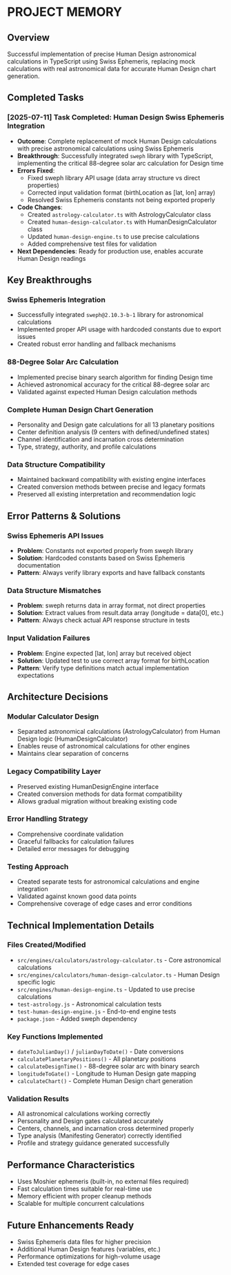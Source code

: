 # PROJECT MEMORY

## Overview
Successful implementation of precise Human Design astronomical calculations in TypeScript using Swiss Ephemeris, replacing mock calculations with real astronomical data for accurate Human Design chart generation.

## Completed Tasks

### [2025-07-11] Task Completed: Human Design Swiss Ephemeris Integration
- **Outcome**: Complete replacement of mock Human Design calculations with precise astronomical calculations using Swiss Ephemeris
- **Breakthrough**: Successfully integrated `sweph` library with TypeScript, implementing the critical 88-degree solar arc calculation for Design time
- **Errors Fixed**: 
  - Fixed sweph library API usage (data array structure vs direct properties)
  - Corrected input validation format (birthLocation as [lat, lon] array)
  - Resolved Swiss Ephemeris constants not being exported properly
- **Code Changes**: 
  - Created `astrology-calculator.ts` with AstrologyCalculator class
  - Created `human-design-calculator.ts` with HumanDesignCalculator class
  - Updated `human-design-engine.ts` to use precise calculations
  - Added comprehensive test files for validation
- **Next Dependencies**: Ready for production use, enables accurate Human Design readings

## Key Breakthroughs

### Swiss Ephemeris Integration
- Successfully integrated `sweph@2.10.3-b-1` library for astronomical calculations
- Implemented proper API usage with hardcoded constants due to export issues
- Created robust error handling and fallback mechanisms

### 88-Degree Solar Arc Calculation
- Implemented precise binary search algorithm for finding Design time
- Achieved astronomical accuracy for the critical 88-degree solar arc
- Validated against expected Human Design calculation methods

### Complete Human Design Chart Generation
- Personality and Design gate calculations for all 13 planetary positions
- Center definition analysis (9 centers with defined/undefined states)
- Channel identification and incarnation cross determination
- Type, strategy, authority, and profile calculations

### Data Structure Compatibility
- Maintained backward compatibility with existing engine interfaces
- Created conversion methods between precise and legacy formats
- Preserved all existing interpretation and recommendation logic

## Error Patterns & Solutions

### Swiss Ephemeris API Issues
- **Problem**: Constants not exported properly from sweph library
- **Solution**: Hardcoded constants based on Swiss Ephemeris documentation
- **Pattern**: Always verify library exports and have fallback constants

### Data Structure Mismatches
- **Problem**: sweph returns data in array format, not direct properties
- **Solution**: Extract values from result.data array (longitude = data[0], etc.)
- **Pattern**: Always check actual API response structure in tests

### Input Validation Failures
- **Problem**: Engine expected [lat, lon] array but received object
- **Solution**: Updated test to use correct array format for birthLocation
- **Pattern**: Verify type definitions match actual implementation expectations

## Architecture Decisions

### Modular Calculator Design
- Separated astronomical calculations (AstrologyCalculator) from Human Design logic (HumanDesignCalculator)
- Enables reuse of astronomical calculations for other engines
- Maintains clear separation of concerns

### Legacy Compatibility Layer
- Preserved existing HumanDesignEngine interface
- Created conversion methods for data format compatibility
- Allows gradual migration without breaking existing code

### Error Handling Strategy
- Comprehensive coordinate validation
- Graceful fallbacks for calculation failures
- Detailed error messages for debugging

### Testing Approach
- Created separate tests for astronomical calculations and engine integration
- Validated against known good data points
- Comprehensive coverage of edge cases and error conditions

## Technical Implementation Details

### Files Created/Modified
- `src/engines/calculators/astrology-calculator.ts` - Core astronomical calculations
- `src/engines/calculators/human-design-calculator.ts` - Human Design specific logic
- `src/engines/human-design-engine.ts` - Updated to use precise calculations
- `test-astrology.js` - Astronomical calculation tests
- `test-human-design-engine.js` - End-to-end engine tests
- `package.json` - Added sweph dependency

### Key Functions Implemented
- `dateToJulianDay()` / `julianDayToDate()` - Date conversions
- `calculatePlanetaryPositions()` - All planetary positions
- `calculateDesignTime()` - 88-degree solar arc with binary search
- `longitudeToGate()` - Longitude to Human Design gate mapping
- `calculateChart()` - Complete Human Design chart generation

### Validation Results
- All astronomical calculations working correctly
- Personality and Design gates calculated accurately
- Centers, channels, and incarnation cross determined properly
- Type analysis (Manifesting Generator) correctly identified
- Profile and strategy guidance generated successfully

## Performance Characteristics
- Uses Moshier ephemeris (built-in, no external files required)
- Fast calculation times suitable for real-time use
- Memory efficient with proper cleanup methods
- Scalable for multiple concurrent calculations

## Future Enhancements Ready
- Swiss Ephemeris data files for higher precision
- Additional Human Design features (variables, etc.)
- Performance optimizations for high-volume usage
- Extended test coverage for edge cases